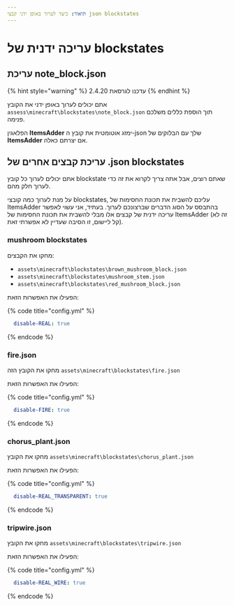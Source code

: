 ```yaml
---
תיאור: כיצד לערוך באופן ידני קבצי json blockstates
---
```


# עריכה ידנית של blockstates 

## עריכת note\_block.json

{% hint style="warning" %}
עדכנו לגרסאת 2.4.20
{% endhint %}

אתם יכולים לערוך באופן ידני את הקובץ `assess\minecraft\blockstates\note_block.json` תוך הוספת כללים משלכם פנימה.

הפלאגין **ItemsAdder** ימזג אוטומטית את קובץ ה-json שלך עם הבלוקים של **ItemsAdder** אם יצרתם כאלה.

## עריכת קבצים אחרים של .json blockstates

אתם יכולים לערוך כל קובץ blockstate שאתם רוצים, אבל אתה צריך לקרוא את זה כדי לערוך חלק מהם.

על מנת לערוך כמה קובצי blockstates, עליכם להשבית את תכונת החסימות של ItemsAdder בהתבסס על הסוג הדברים שברצונכם לערוך. בעתיד, אני עשוי לאפשר עריכה ידנית של קבצים אלו מבלי להשבית את תכונת החסימות של ItemsAdder (זה לא קל ליישום, זו הסיבה שעדיין לא אפשרתי זאת).

### mushroom blockstates

מחקו את הקבצים:&#x20;

* `assets\minecraft\blockstates\brown_mushroom_block.json`&#x20;
* `assets\minecraft\blockstates\mushroom_stem.json`
* `assets\minecraft\blockstates\red_mushroom_block.json`

הפעילו את האפשרות הזאת:

{% code title="config.yml" %}
```yaml
  disable-REAL: true
```
{% endcode %}

### fire.json

מחקו את הקובץ הזה `assets\minecraft\blockstates\fire.json`

הפעילו את האפשרות הזאת:

{% code title="config.yml" %}
```yaml
  disable-FIRE: true
```
{% endcode %}

### chorus\_plant.json

מחקו את הקובץ `assets\minecraft\blockstates\chorus_plant.json`

הפעילו את האפשרות הזאת:

{% code title="config.yml" %}
```yaml
  disable-REAL_TRANSPARENT: true
```
{% endcode %}

### tripwire.json

מחקו את הקובץ `assets\minecraft\blockstates\tripwire.json`

הפעילו את האפשרות הזאת:

{% code title="config.yml" %}
```yaml
  disable-REAL_WIRE: true
```
{% endcode %}
